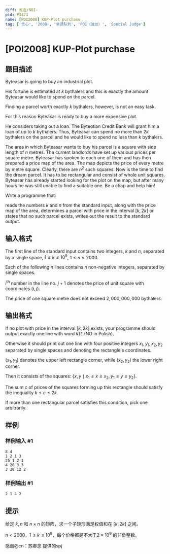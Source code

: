 ```yaml
---
diff: 省选/NOI-
pid: P3474
name: [POI2008] KUP-Plot purchase
tag: ['贪心', '2008', '单调队列', 'POI（波兰）', 'Special Judge']
---
```

# [POI2008] KUP-Plot purchase
## 题目描述

Byteasar is going to buy an industrial plot.

His fortune is estimated at $k$ bythalers and this is exactly the amount    Byteasar would like to spend on the parcel.

Finding a parcel worth exactly $k$ bythalers, however, is not an easy task.

For this reason Byteasar is ready to buy a more expensive plot.

He considers taking out a loan. The Byteotian Credit Bank will grant him    a loan of up to $k$ bythalers. Thus, Byteasar can spend no more than $2k$    bythalers on the parcel and he would like to spend no less than $k$ bythalers.

The area in which Byteasar wants to buy his parcel is a square with side    length of $n$ metres. The current landlords have set up various prices per square metre. Byteasar has spoken to each one of them and has then prepared a price map    of the area. The map depicts the price of every metre by metre square. Clearly, there    are $n^2$ such squares. Now is the time to find the dream parcel. It has to be rectangular and consist of whole unit squares. Byteasar has already started looking for the plot on the map,    but after many hours he was still unable to find a suitable one. Be a chap and help him!

<Task> 

Write a programme that:

reads the numbers $k$ and $n$ from the standard input,  along with the price map of the area, determines a parcel with price in the interval $[k,2k]$ or states that no such parcel exists, writes out the result to the standard output.


## 输入格式

The first line of the standard input contains two integers, $k$ and $n$, separated by a single space, $1\le k\le 10^9$, $1\le n\le 2000$.

Each of the following $n$ lines contains $n$ non-negative integers, separated by single spaces.

$i^\mathrm{th}$ number in the line no. $j+1$ denotes the price of unit square with coordinates $(i,j)$.

The price of one square metre does not exceed $2{,}000{,}000{,}000$ bythalers.

## 输出格式

If no plot with price in the interval $[k,2k]$ exists, your programme should output exactly one line with word `NIE` (NO in Polish).

Otherwise it should print out one line with four positive integers $x_1,y_1,x_2,y_2$ separated by single spaces and denoting the rectangle's      coordinates.

$(x_1,y_1)$ denotes the upper left rectangle corner, while $(x_2,y_2)$ the lower right corner.

Then it consists of the squares: $\{x,y\mid x_1\le x\le x_2,y_1\le y\le y_2\}$.

The sum $c$ of prices of the squares forming up this rectangle should satisfy the inequality $k\le c\le 2k$.

If more than one rectangular parcel satisfies this condition, pick one arbitrarily.

## 样例

### 样例输入 #1
```
8 4
1 2 1 3
25 1 2 1
4 20 3 3
3 30 12 2
```
### 样例输出 #1
```
2 1 4 2
```
## 提示


给定 $k,n$ 和 $n\times n$ 的矩阵，求一个子矩形满足权值和在 $[k,2k]$ 之间。

$n<2000$，$1\le k\le10^9$，每个价格都是不大于$2 \times 10^9$ 的非负整数。

感谢@cn：苏卿念 提供的spj
